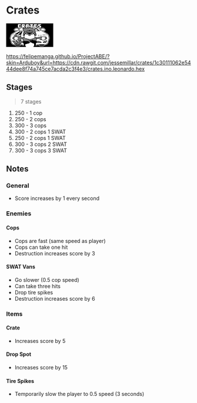# Crates
![Menu Graphic](art/menu/menu.png)

https://felipemanga.github.io/ProjectABE/?skin=Arduboy&url=https://cdn.rawgit.com/jessemillar/crates/1c30111062e5444dee8f74a745ce7acda2c3f4e3/crates.ino.leonardo.hex

## Stages
> 7 stages

1. 250 - 1 cop
1. 250 - 2 cops
1. 300 - 3 cops
1. 300 - 2 cops 1 SWAT
1. 250 - 2 cops 1 SWAT
1. 300 - 3 cops 2 SWAT
1. 300 - 3 cops 3 SWAT

## Notes
### General
- Score increases by 1 every second

### Enemies
#### Cops
- Cops are fast (same speed as player)
- Cops can take one hit
- Destruction increases score by 3

#### SWAT Vans
- Go slower (0.5 cop speed)
- Can take three hits
- Drop tire spikes
- Destruction increases score by 6

### Items
#### Crate
- Increases score by 5

#### Drop Spot
- Increases score by 15

#### Tire Spikes
- Temporarily slow the player to 0.5 speed (3 seconds)
